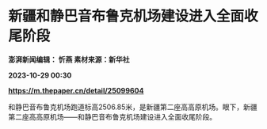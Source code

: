 # 新疆和静巴音布鲁克机场建设进入全面收尾阶段
**澎湃新闻编辑： 忻燕 素材来源：新华社**

**2023-10-29 00:30**

**https://m.thepaper.cn/detail/25099604**

和静巴音布鲁克机场跑道标高2506.85米，是新疆第二座高高原机场。眼下，新疆第二座高高原机场——和静巴音布鲁克机场建设进入全面收尾阶段。